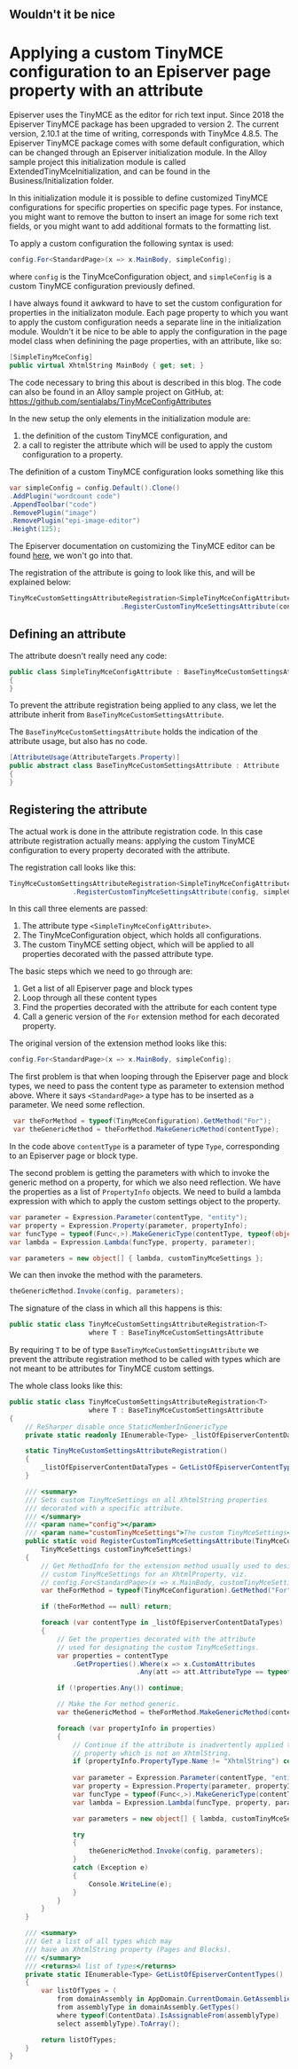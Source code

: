 ## Wouldn't it be nice
# Applying a custom TinyMCE configuration to an Episerver page property with an attribute

Episerver uses the TinyMCE as the editor for rich text input. Since 2018 the Episerver TinyMCE package has been upgraded to version 2. The current version, 2.10.1 at the time of writing, corresponds with TinyMce 4.8.5. The Episerver TinyMCE package comes with some default configuration, which can be changed through an Episerver initialization module. In the Alloy sample project this initialization module is called ExtendedTinyMceInitialization, and can be found in the Business/Initialization folder.

In this initialization module it is possible to define customized TinyMCE configurations for specific properties on specific page types. For instance, you might want to remove the button to insert an image for some rich text fields, or you might want to add additional formats to the formatting list.

To apply a custom configuration the following syntax is used:

```csharp
config.For<StandardPage>(x => x.MainBody, simpleConfig);
```

where `config` is the TinyMceConfiguration object, and `simpleConfig` is a custom TinyMCE configuration previously defined. 

I have always found it awkward to have to set the custom configuration for properties in the initializaton module. Each page property to which you want to apply the custom configuration needs a separate line in the initialization module. Wouldn't it be nice to be able to apply the configuration in the page model class when definining the page properties, with an attribute, like so:

```csharp
[SimpleTinyMceConfig]
public virtual XhtmlString MainBody { get; set; }
```

The code necessary to bring this about is described in this blog. The code can also be found in an Alloy sample project on GitHub, at:
https://github.com/sentialabs/TinyMceConfigAttributes


In the new setup the only elements in the initialization module are:
1. the definition of the custom TinyMCE configuration, and
2. a call to register the attribute which will be used to apply the custom configuration to a property.

The definition of a custom TinyMCE configuration looks something like this

```csharp
var simpleConfig = config.Default().Clone()
.AddPlugin("wordcount code")
.AppendToolbar("code")
.RemovePlugin("image")
.RemovePlugin("epi-image-editor")
.Height(125);
```

The Episerver documentation on customizing the TinyMCE editor can be found <a href="https://world.episerver.com/documentation/developer-guides/CMS/add-ons/customizing-the-tinymce-editor-v2/" target="_blank">here</a>, 
we won't go into that.

The registration of the attribute is going to look like this, and will be explained below:
```csharp
TinyMceCustomSettingsAttributeRegistration<SimpleTinyMceConfigAttribute>
                            .RegisterCustomTinyMceSettingsAttribute(config, simpleConfig );
```

## Defining an attribute

The attribute doesn't really need any code:

```csharp
public class SimpleTinyMceConfigAttribute : BaseTinyMceCustomSettingsAttribute
{
}
```

To prevent the attribute registration being applied to any class, we let the attribute inherit from `BaseTinyMceCustomSettingsAttribute`.

The `BaseTinyMceCustomSettingsAttribute` holds the indication of the attribute usage, but also has no code.

```csharp
[AttributeUsage(AttributeTargets.Property)]
public abstract class BaseTinyMceCustomSettingsAttribute : Attribute
{
}
``` 

## Registering the attribute

The actual work is done in the attribute registration code. In this case attribute registration actually means: applying the custom TinyMCE configuration to every property decorated with the attribute. 

The registration call looks like this:
```csharp
TinyMceCustomSettingsAttributeRegistration<SimpleTinyMceConfigAttribute>
                .RegisterCustomTinyMceSettingsAttribute(config, simpleConfig );
```

In this call three elements are passed:
1. The attribute type `<SimpleTinyMceConfigAttribute>`.
2. The TinyMceConfiguration object, which holds all configurations.
3. The custom TinyMCE setting object, which will be applied to all properties decorated with the passed attribute type.


The basic steps which we need to go through are:
1. Get a list of all Episerver page and block types
2. Loop through all these content types
3. Find the properties decorated with the attribute for each content type
4. Call a generic version of the `For` extension method for each decorated property.

The original version of the extension method looks like this:

```csharp
config.For<StandardPage>(x => x.MainBody, simpleConfig);
```

The first problem is that when looping through the Episerver page and block types, we need to pass the content type as parameter to extension method above. Where it says `<StandardPage>` a type has to be inserted as a parameter. We need some reflection.

```csharp
 var theForMethod = typeof(TinyMceConfiguration).GetMethod("For");
 var theGenericMethod = theForMethod.MakeGenericMethod(contentType);
```

In the code above `contentType` is a parameter of type `Type`, corresponding to an Episerver page or block type.

The second problem is getting the parameters with which to invoke the generic method on a property, for which we also need reflection.
We have the properties as a list of `PropertyInfo` objects. We need to build a lambda expression with which to apply the custom settings object to the property.

```csharp
var parameter = Expression.Parameter(contentType, "entity");
var property = Expression.Property(parameter, propertyInfo);
var funcType = typeof(Func<,>).MakeGenericType(contentType, typeof(object));
var lambda = Expression.Lambda(funcType, property, parameter);

var parameters = new object[] { lambda, customTinyMceSettings };
```

We can then invoke the method with the parameters.

```csharp
theGenericMethod.Invoke(config, parameters);
```

The signature of the class in which all this happens is this:

```csharp
public static class TinyMceCustomSettingsAttributeRegistration<T> 
                    where T : BaseTinyMceCustomSettingsAttribute
```

By requiring `T` to be of type `BaseTinyMceCustomSettingsAttribute` we prevent the attribute registration method to be called with types which are not meant to be attributes for TinyMCE custom settings.

The whole class looks like this:


```csharp
public static class TinyMceCustomSettingsAttributeRegistration<T> 
                    where T : BaseTinyMceCustomSettingsAttribute
{
    // ReSharper disable once StaticMemberInGenericType
    private static readonly IEnumerable<Type> _listOfEpiserverContentDataTypes;

    static TinyMceCustomSettingsAttributeRegistration()
    {
        _listOfEpiserverContentDataTypes = GetListOfEpiserverContentTypes();
    }

    /// <summary>
    /// Sets custom TinyMceSettings on all XhtmlString properties
    /// decorated with a specific attribute.
    /// </summary>
    /// <param name="config"></param>
    /// <param name="customTinyMceSettings">The custom TinyMceSettings</param>
    public static void RegisterCustomTinyMceSettingsAttribute(TinyMceConfiguration config,
        TinyMceSettings customTinyMceSettings)
    {
        // Get MethodInfo for the extension method usually used to designate
        // custom TinyMceSettings for an XhtmlProperty, viz.
        // config.For<StandardPage>(x => x.MainBody, customTinyMceSettings);
        var theForMethod = typeof(TinyMceConfiguration).GetMethod("For");

        if (theForMethod == null) return;

        foreach (var contentType in _listOfEpiserverContentDataTypes)
        {
            // Get the properties decorated with the attribute 
            // used for designating the custom TinyMceSettings.
            var properties = contentType
                .GetProperties().Where(x => x.CustomAttributes
                                .Any(att => att.AttributeType == typeof(T))).ToList();

            if (!properties.Any()) continue;

            // Make the For method generic.
            var theGenericMethod = theForMethod.MakeGenericMethod(contentType);

            foreach (var propertyInfo in properties)
            {
                // Continue if the attribute is inadvertently applied to a
                // property which is not an XhtmlString.
                if (propertyInfo.PropertyType.Name != "XhtmlString") continue;
                
                var parameter = Expression.Parameter(contentType, "entity");
                var property = Expression.Property(parameter, propertyInfo);
                var funcType = typeof(Func<,>).MakeGenericType(contentType, typeof(object));
                var lambda = Expression.Lambda(funcType, property, parameter);

                var parameters = new object[] { lambda, customTinyMceSettings };

                try
                {
                    theGenericMethod.Invoke(config, parameters);
                }
                catch (Exception e)
                {
                    Console.WriteLine(e);
                }
            }
        }
    }

    /// <summary>
    /// Get a list of all types which may
    /// have an XhtmlString property (Pages and Blocks).
    /// </summary>
    /// <returns>A list of types</returns>
    private static IEnumerable<Type> GetListOfEpiserverContentTypes()
    {
        var listOfTypes = (
            from domainAssembly in AppDomain.CurrentDomain.GetAssemblies()
            from assemblyType in domainAssembly.GetTypes()
            where typeof(ContentData).IsAssignableFrom(assemblyType)
            select assemblyType).ToArray();

        return listOfTypes;
    }
}

````





